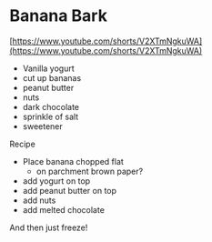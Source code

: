 # Banana Bark

[https://www.youtube.com/shorts/V2XTmNgkuWA](https://www.youtube.com/shorts/V2XTmNgkuWA)

- Vanilla yogurt
- cut up bananas
- peanut butter
- nuts
- dark chocolate
- sprinkle of salt
- sweetener

Recipe

- Place banana chopped flat 
    - on parchment brown paper?
- add yogurt on top
- add peanut butter on top
- add nuts
- add melted chocolate

And then just freeze!
